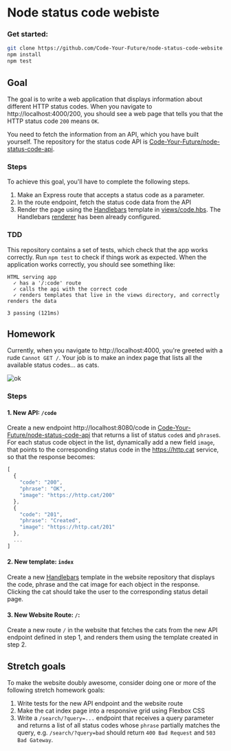 # Node status code webiste

### Get started:
```bash
git clone https://github.com/Code-Your-Future/node-status-code-website.git
npm install
npm test
```

## Goal

The goal is to write a web application that displays information about different HTTP status codes. When you navigate to http://localhost:4000/200, you should see a web page that tells you that the HTTP status code `200` means `OK`.

You need to fetch the information from an API, which you have built yourself. The repository for the status code API is [Code-Your-Future/node-status-code-api](https://github.com/Code-Your-Future/node-status-code-api).

### Steps

To achieve this goal, you'll have to complete the following steps.

1. Make an Express route that accepts a status code as a parameter.
2. In the route endpoint, fetch the status code data from the API
3. Render the page using the [Handlebars](http://handlebarsjs.com/) template in [views/code.hbs](views/code.hbs). The Handlebars [renderer](https://expressjs.com/en/api.html#app.render) has been already configured.

### TDD

This repository contains a set of tests, which check that the app works correctly. Run `npm test` to check if things work as expected. When the application works correctly, you should see something like:
```
HTML serving app
  ✓ has a '/:code' route
  ✓ calls the api with the correct code
  ✓ renders templates that live in the views directory, and correctly renders the data

3 passing (121ms)
```

## Homework

Currently, when you navigate to http://localhost:4000, you're greeted with a rude `Cannot GET /`. Your job is to make an index page that lists all the available status codes... as cats.

![ok](https://http.cat/200)

### Steps

#### 1. New API: `/code`

Create a new endpoint http://localhost:8080/code in [Code-Your-Future/node-status-code-api](https://github.com/Code-Your-Future/node-status-code-api) that returns a list of status `code`s and `phrase`s. For each status code object in the list, dynamically add a new field `image`, that points to the corresponding status code in the https://http.cat service, so that the response becomes: 

```js
[
  {
    "code": "200",
    "phrase": "OK",
    "image": "https://http.cat/200"
  },
  {
    "code": "201",
    "phrase": "Created",
    "image": "https://http.cat/201"
  },
  ...
]
```

#### 2. New template: `index`

Create a new [Handlebars](http://handlebarsjs.com/) template in the website repository that displays the code, phrase and the cat image for each object in the response. Clicking the cat should take the user to the corresponding status detail page.

#### 3. New Website Route: `/`:

Create a new route `/` in the website that fetches the cats from the new API endpoint defined in step 1, and renders them using the template created in step 2.

## Stretch goals

To make the website doubly awesome, consider doing one or more of the following stretch homework goals:

1. Write tests for the new API endpoint and the website route
2. Make the cat index page into a responsive grid using Flexbox CSS
3. Write a `/search/?query=...` endpoint that receives a query parameter and returns a list of all status codes whose `phrase` partially matches the query, e.g. `/search/?query=bad` should return `400 Bad Request` and `503 Bad Gateway`.
